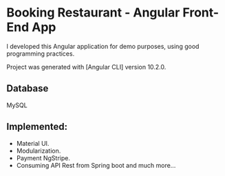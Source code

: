 # Booking Restaurant - Angular Front-End App

I developed this Angular application for demo purposes, using good programming practices.

Project was generated with [Angular CLI] version 10.2.0.

## Database

MySQL

## Implemented: 
* Material UI.
* Modularization.
* Payment NgStripe.
* Consuming API Rest from Spring boot and much more...
